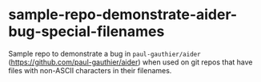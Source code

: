 # sample-repo-demonstrate-aider-bug-special-filenames

Sample repo to demonstrate a bug in `paul-gauthier/aider` (https://github.com/paul-gauthier/aider) when used on git repos that have files with non-ASCII characters in their filenames.
